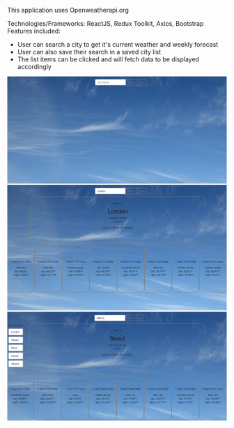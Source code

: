 This application uses Openweatherapi.org

Technologies/Frameworks: ReactJS, Redux Toolkit, Axios, Bootstrap
Features included:

- User can search a city to get it's current weather and weekly forecast
- User can also save their search in a saved city list
- The list items can be clicked and will fetch data to be displayed accordingly

![search page](client/src/Img/Home.jpg)
![search result](client/src/Img/searchresults.png)
![saved search](client/src/Img/savedsearch.jpg)
